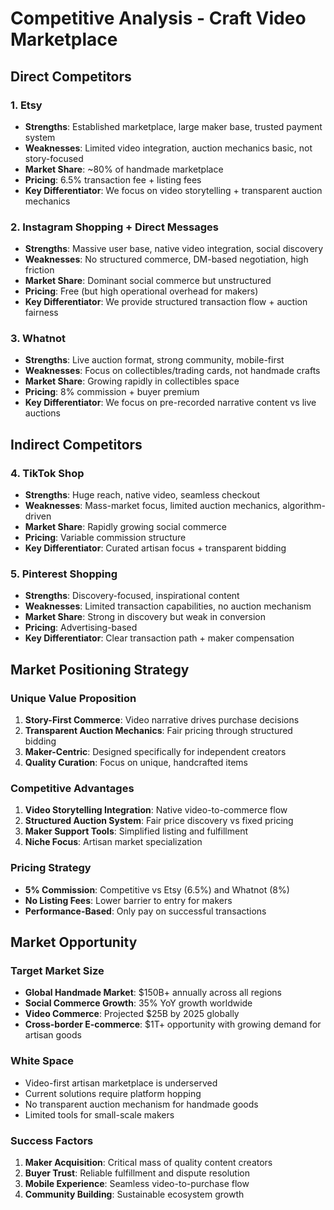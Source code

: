 # Competitive Analysis - Craft Video Marketplace

## Direct Competitors

### 1. Etsy
- **Strengths**: Established marketplace, large maker base, trusted payment system
- **Weaknesses**: Limited video integration, auction mechanics basic, not story-focused
- **Market Share**: ~80% of handmade marketplace
- **Pricing**: 6.5% transaction fee + listing fees
- **Key Differentiator**: We focus on video storytelling + transparent auction mechanics

### 2. Instagram Shopping + Direct Messages
- **Strengths**: Massive user base, native video integration, social discovery
- **Weaknesses**: No structured commerce, DM-based negotiation, high friction
- **Market Share**: Dominant social commerce but unstructured
- **Pricing**: Free (but high operational overhead for makers)
- **Key Differentiator**: We provide structured transaction flow + auction fairness

### 3. Whatnot
- **Strengths**: Live auction format, strong community, mobile-first
- **Weaknesses**: Focus on collectibles/trading cards, not handmade crafts
- **Market Share**: Growing rapidly in collectibles space
- **Pricing**: 8% commission + buyer premium
- **Key Differentiator**: We focus on pre-recorded narrative content vs live auctions

## Indirect Competitors

### 4. TikTok Shop
- **Strengths**: Huge reach, native video, seamless checkout
- **Weaknesses**: Mass-market focus, limited auction mechanics, algorithm-driven
- **Market Share**: Rapidly growing social commerce
- **Pricing**: Variable commission structure
- **Key Differentiator**: Curated artisan focus + transparent bidding

### 5. Pinterest Shopping
- **Strengths**: Discovery-focused, inspirational content
- **Weaknesses**: Limited transaction capabilities, no auction mechanism
- **Market Share**: Strong in discovery but weak in conversion
- **Pricing**: Advertising-based
- **Key Differentiator**: Clear transaction path + maker compensation

## Market Positioning Strategy

### Unique Value Proposition
1. **Story-First Commerce**: Video narrative drives purchase decisions
2. **Transparent Auction Mechanics**: Fair pricing through structured bidding
3. **Maker-Centric**: Designed specifically for independent creators
4. **Quality Curation**: Focus on unique, handcrafted items

### Competitive Advantages
1. **Video Storytelling Integration**: Native video-to-commerce flow
2. **Structured Auction System**: Fair price discovery vs fixed pricing
3. **Maker Support Tools**: Simplified listing and fulfillment
4. **Niche Focus**: Artisan market specialization

### Pricing Strategy
- **5% Commission**: Competitive vs Etsy (6.5%) and Whatnot (8%)
- **No Listing Fees**: Lower barrier to entry for makers
- **Performance-Based**: Only pay on successful transactions

## Market Opportunity

### Target Market Size
- **Global Handmade Market**: $150B+ annually across all regions
- **Social Commerce Growth**: 35% YoY growth worldwide
- **Video Commerce**: Projected $25B by 2025 globally
- **Cross-border E-commerce**: $1T+ opportunity with growing demand for artisan goods

### White Space
- Video-first artisan marketplace is underserved
- Current solutions require platform hopping
- No transparent auction mechanism for handmade goods
- Limited tools for small-scale makers

### Success Factors
1. **Maker Acquisition**: Critical mass of quality content creators
2. **Buyer Trust**: Reliable fulfillment and dispute resolution
3. **Mobile Experience**: Seamless video-to-purchase flow
4. **Community Building**: Sustainable ecosystem growth